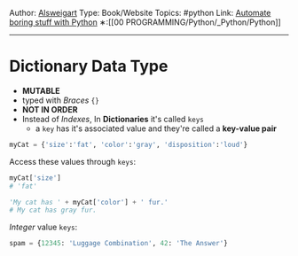 Author: [Alsweigart](https://alsweigart.com/)
Type: Book/Website
Topics: #python 
Link: [Automate boring stuff with Python](https://automatetheboringstuff.com/)
∗:[[00 PROGRAMMING/Python/_Python/Python]] 

---
# Dictionary Data Type
- __MUTABLE__
- typed with _Braces_ `{}`
- __NOT IN ORDER__
- Instead of _Indexes_, In __Dictionaries__ it's called `keys`
	- a `key` has it's associated value and they're called a __key-value pair__

```python
myCat = {'size':'fat', 'color':'gray', 'disposition':'loud'}
```

Access these values through `keys`:
```python
myCat['size']
# 'fat'

'My cat has ' + myCat['color'] + ' fur.'
# My cat has gray fur.
```

_Integer_ value `keys`:
```python
spam = {12345: 'Luggage Combination', 42: 'The Answer'}
```

